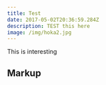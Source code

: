 ```yaml
---
title: Test
date: 2017-05-02T20:36:59.284Z
description: TEST this here
image: /img/hoka2.jpg
---
```


This is interesting

## Markup  